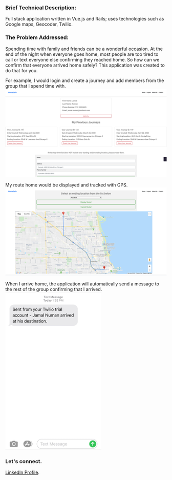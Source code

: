 


### Brief Technical Description: 

Full stack application written in Vue.js and Rails; uses technologies such as Google maps, Geocoder, Twilio. 

### The Problem Addressed:

Spending time with family and friends can be a wonderful occasion. At the end of the night when everyone goes home, most people are too tired to call or text everyone else confirming they reached home. So how can we confirm that everyone arrived home safely? This application was created to do that for you. 

For example, I would login and create a journey and add members from the group that I spend time with.
![](images/user-showpage.png)



My route home would be displayed and tracked with GPS. 
![](images/Route.png)



When I arrive home, the application will automatically send a message to the rest of the group confirming that I arrived.
<img src="images/ArrivalScreenshot.jpeg" width=300>

### Let's connect. 
[LinkedIn Profile](https://www.linkedin.com/in/jamal-numan/).

